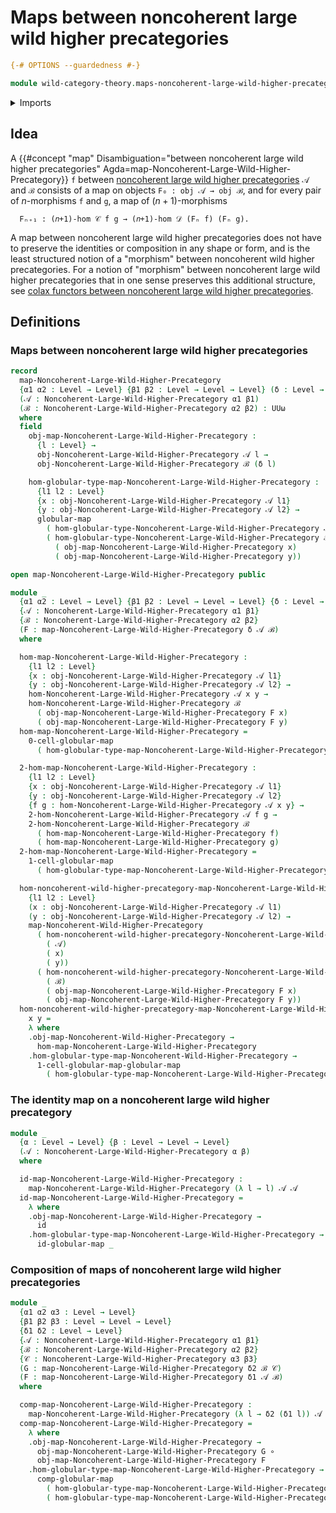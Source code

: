 # Maps between noncoherent large wild higher precategories

```agda
{-# OPTIONS --guardedness #-}

module wild-category-theory.maps-noncoherent-large-wild-higher-precategories where
```

<details><summary>Imports</summary>

```agda
open import foundation.dependent-pair-types
open import foundation.function-types
open import foundation.identity-types
open import foundation.universe-levels

open import structured-types.globular-types
open import structured-types.large-globular-types
open import structured-types.globular-maps
open import structured-types.maps-large-globular-types

open import wild-category-theory.maps-noncoherent-wild-higher-precategories
open import wild-category-theory.noncoherent-large-wild-higher-precategories
open import wild-category-theory.noncoherent-wild-higher-precategories
```

</details>

## Idea

A
{{#concept "map" Disambiguation="between noncoherent large wild higher precategories" Agda=map-Noncoherent-Large-Wild-Higher-Precategory}}
`f` between
[noncoherent large wild higher precategories](wild-category-theory.noncoherent-large-wild-higher-precategories.md)
`𝒜` and `ℬ` consists of a map on objects `F₀ : obj 𝒜 → obj ℬ`, and for every
pair of $n$-morphisms `f` and `g`, a map of $(n+1)$-morphisms

```text
  Fₙ₊₁ : (𝑛+1)-hom 𝒞 f g → (𝑛+1)-hom 𝒟 (Fₙ f) (Fₙ g).
```

A map between noncoherent large wild higher precategories does not have to
preserve the identities or composition in any shape or form, and is the least
structured notion of a "morphism" between noncoherent wild higher precategories.
For a notion of "morphism" between noncoherent large wild higher precategories
that in one sense preserves this additional structure, see
[colax functors between noncoherent large wild higher precategories](wild-category-theory.colax-functors-noncoherent-large-wild-higher-precategories.md).

## Definitions

### Maps between noncoherent large wild higher precategories

```agda
record
  map-Noncoherent-Large-Wild-Higher-Precategory
  {α1 α2 : Level → Level} {β1 β2 : Level → Level → Level} (δ : Level → Level)
  (𝒜 : Noncoherent-Large-Wild-Higher-Precategory α1 β1)
  (ℬ : Noncoherent-Large-Wild-Higher-Precategory α2 β2) : UUω
  where
  field
    obj-map-Noncoherent-Large-Wild-Higher-Precategory :
      {l : Level} →
      obj-Noncoherent-Large-Wild-Higher-Precategory 𝒜 l →
      obj-Noncoherent-Large-Wild-Higher-Precategory ℬ (δ l)

    hom-globular-type-map-Noncoherent-Large-Wild-Higher-Precategory :
      {l1 l2 : Level}
      {x : obj-Noncoherent-Large-Wild-Higher-Precategory 𝒜 l1}
      {y : obj-Noncoherent-Large-Wild-Higher-Precategory 𝒜 l2} →
      globular-map
        ( hom-globular-type-Noncoherent-Large-Wild-Higher-Precategory 𝒜 x y)
        ( hom-globular-type-Noncoherent-Large-Wild-Higher-Precategory ℬ
          ( obj-map-Noncoherent-Large-Wild-Higher-Precategory x)
          ( obj-map-Noncoherent-Large-Wild-Higher-Precategory y))

open map-Noncoherent-Large-Wild-Higher-Precategory public

module _
  {α1 α2 : Level → Level} {β1 β2 : Level → Level → Level} {δ : Level → Level}
  {𝒜 : Noncoherent-Large-Wild-Higher-Precategory α1 β1}
  {ℬ : Noncoherent-Large-Wild-Higher-Precategory α2 β2}
  (F : map-Noncoherent-Large-Wild-Higher-Precategory δ 𝒜 ℬ)
  where

  hom-map-Noncoherent-Large-Wild-Higher-Precategory :
    {l1 l2 : Level}
    {x : obj-Noncoherent-Large-Wild-Higher-Precategory 𝒜 l1}
    {y : obj-Noncoherent-Large-Wild-Higher-Precategory 𝒜 l2} →
    hom-Noncoherent-Large-Wild-Higher-Precategory 𝒜 x y →
    hom-Noncoherent-Large-Wild-Higher-Precategory ℬ
      ( obj-map-Noncoherent-Large-Wild-Higher-Precategory F x)
      ( obj-map-Noncoherent-Large-Wild-Higher-Precategory F y)
  hom-map-Noncoherent-Large-Wild-Higher-Precategory =
    0-cell-globular-map
      ( hom-globular-type-map-Noncoherent-Large-Wild-Higher-Precategory F)

  2-hom-map-Noncoherent-Large-Wild-Higher-Precategory :
    {l1 l2 : Level}
    {x : obj-Noncoherent-Large-Wild-Higher-Precategory 𝒜 l1}
    {y : obj-Noncoherent-Large-Wild-Higher-Precategory 𝒜 l2}
    {f g : hom-Noncoherent-Large-Wild-Higher-Precategory 𝒜 x y} →
    2-hom-Noncoherent-Large-Wild-Higher-Precategory 𝒜 f g →
    2-hom-Noncoherent-Large-Wild-Higher-Precategory ℬ
      ( hom-map-Noncoherent-Large-Wild-Higher-Precategory f)
      ( hom-map-Noncoherent-Large-Wild-Higher-Precategory g)
  2-hom-map-Noncoherent-Large-Wild-Higher-Precategory =
    1-cell-globular-map
      ( hom-globular-type-map-Noncoherent-Large-Wild-Higher-Precategory F)

  hom-noncoherent-wild-higher-precategory-map-Noncoherent-Large-Wild-Higher-Precategory :
    {l1 l2 : Level}
    (x : obj-Noncoherent-Large-Wild-Higher-Precategory 𝒜 l1)
    (y : obj-Noncoherent-Large-Wild-Higher-Precategory 𝒜 l2) →
    map-Noncoherent-Wild-Higher-Precategory
      ( hom-noncoherent-wild-higher-precategory-Noncoherent-Large-Wild-Higher-Precategory
        ( 𝒜)
        ( x)
        ( y))
      ( hom-noncoherent-wild-higher-precategory-Noncoherent-Large-Wild-Higher-Precategory
        ( ℬ)
        ( obj-map-Noncoherent-Large-Wild-Higher-Precategory F x)
        ( obj-map-Noncoherent-Large-Wild-Higher-Precategory F y))
  hom-noncoherent-wild-higher-precategory-map-Noncoherent-Large-Wild-Higher-Precategory
    x y =
    λ where
    .obj-map-Noncoherent-Wild-Higher-Precategory →
      hom-map-Noncoherent-Large-Wild-Higher-Precategory
    .hom-globular-type-map-Noncoherent-Wild-Higher-Precategory →
      1-cell-globular-map-globular-map
        ( hom-globular-type-map-Noncoherent-Large-Wild-Higher-Precategory F)
```

### The identity map on a noncoherent large wild higher precategory

```agda
module _
  {α : Level → Level} {β : Level → Level → Level}
  (𝒜 : Noncoherent-Large-Wild-Higher-Precategory α β)
  where

  id-map-Noncoherent-Large-Wild-Higher-Precategory :
    map-Noncoherent-Large-Wild-Higher-Precategory (λ l → l) 𝒜 𝒜
  id-map-Noncoherent-Large-Wild-Higher-Precategory =
    λ where
    .obj-map-Noncoherent-Large-Wild-Higher-Precategory →
      id
    .hom-globular-type-map-Noncoherent-Large-Wild-Higher-Precategory →
      id-globular-map _
```

### Composition of maps of noncoherent large wild higher precategories

```agda
module _
  {α1 α2 α3 : Level → Level}
  {β1 β2 β3 : Level → Level → Level}
  {δ1 δ2 : Level → Level}
  {𝒜 : Noncoherent-Large-Wild-Higher-Precategory α1 β1}
  {ℬ : Noncoherent-Large-Wild-Higher-Precategory α2 β2}
  {𝒞 : Noncoherent-Large-Wild-Higher-Precategory α3 β3}
  (G : map-Noncoherent-Large-Wild-Higher-Precategory δ2 ℬ 𝒞)
  (F : map-Noncoherent-Large-Wild-Higher-Precategory δ1 𝒜 ℬ)
  where

  comp-map-Noncoherent-Large-Wild-Higher-Precategory :
    map-Noncoherent-Large-Wild-Higher-Precategory (λ l → δ2 (δ1 l)) 𝒜 𝒞
  comp-map-Noncoherent-Large-Wild-Higher-Precategory =
    λ where
    .obj-map-Noncoherent-Large-Wild-Higher-Precategory →
      obj-map-Noncoherent-Large-Wild-Higher-Precategory G ∘
      obj-map-Noncoherent-Large-Wild-Higher-Precategory F
    .hom-globular-type-map-Noncoherent-Large-Wild-Higher-Precategory →
      comp-globular-map
        ( hom-globular-type-map-Noncoherent-Large-Wild-Higher-Precategory G)
        ( hom-globular-type-map-Noncoherent-Large-Wild-Higher-Precategory F)
```
